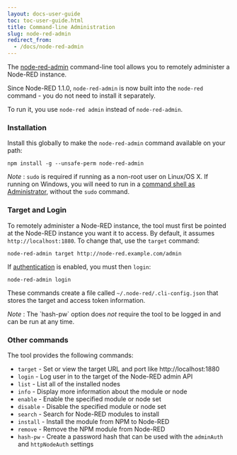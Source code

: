 ```yaml
---
layout: docs-user-guide
toc: toc-user-guide.html
title: Command-line Administration
slug: node-red-admin
redirect_from:
  - /docs/node-red-admin
---
```


The [node-red-admin](http://npmjs.org/package/node-red-admin) command-line tool allows you to remotely administer a Node-RED
instance.

Since Node-RED 1.1.0, `node-red-admin` is now built into the `node-red` command -
you do not need to install it separately.

To run it, you use `node-red admin` instead of `node-red-admin`.


### Installation

Install this globally to make the `node-red-admin` command available on
your path:

    npm install -g --unsafe-perm node-red-admin

<div class="doc-callout">
<em>Note</em> : <code>sudo</code> is required if running as a non-root user on Linux/OS X. If
running on Windows, you will need to run in a <a href="https://technet.microsoft.com/en-gb/library/cc947813%28v=ws.10%29.aspx">command shell as Administrator</a>,
without the <code>sudo</code> command.
</div>


### Target and Login

To remotely administer a Node-RED instance, the tool must first be pointed at the Node-RED instance you want
it to access. By default, it assumes `http://localhost:1880`. To change that, use the `target` command:

    node-red-admin target http://node-red.example.com/admin

If [authentication](/docs/user-guide/runtime/securing-node-red) is enabled, you must then `login`:

    node-red-admin login

These commands create a file called `~/.node-red/.cli-config.json` that stores
the target and access token information.

<div class="doc-callout">
<em>Note</em> : The `hash-pw` option does <i>not</i> require the tool to be logged in and can be run at any time.
</div>

### Other commands

The tool provides the following commands:

 - `target`  - Set or view the target URL and port like http://localhost:1880
 - `login`   - Log user in to the target of the Node-RED admin API
 - `list`    - List all of the installed nodes
 - `info`    - Display more information about the module or node
 - `enable`  - Enable the specified module or node set
 - `disable` - Disable the specified module or node set
 - `search`  - Search for Node-RED modules to install
 - `install` - Install the module from NPM to Node-RED
 - `remove`  - Remove the NPM module from Node-RED
 - `hash-pw` - Create a password hash that can be used with the `adminAuth` and `httpNodeAuth` settings